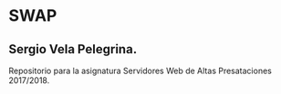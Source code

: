 # SWAP
## Sergio Vela Pelegrina.
Repositorio para la asignatura Servidores Web de Altas Presataciones 2017/2018.